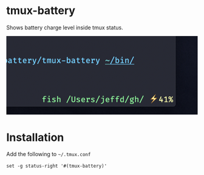 tmux-battery
============

Shows battery charge level inside tmux status.

![screenshot.png](screenshot.png)

Installation
============

Add the following to `~/.tmux.conf`

```
set -g status-right '#(tmux-battery)'
```
